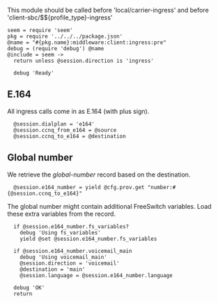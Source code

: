 This module should be called before 'local/carrier-ingress' and before 'client-sbc/$${profile_type}-ingress'

    seem = require 'seem'
    pkg = require '../../../package.json'
    @name = "#{pkg.name}:middleware:client:ingress:pre"
    debug = (require 'debug') @name
    @include = seem ->
      return unless @session.direction is 'ingress'

      debug 'Ready'

E.164
-----

All ingress calls come in as E.164 (with plus sign).

      @session.dialplan = 'e164'
      @session.ccnq_from_e164 = @source
      @session.ccnq_to_e164 = @destination

Global number
-------------

We retrieve the *global-number* record based on the destination.

      @session.e164_number = yield @cfg.prov.get "number:#{@session.ccnq_to_e164}"

The global number might contain additional FreeSwitch variables. Load these extra variables from the record.

      if @session.e164_number.fs_variables?
        debug 'Using fs_variables'
        yield @set @session.e164_number.fs_variables

      if @session.e164_number.voicemail_main
        debug 'Using voicemail_main'
        @session.direction = 'voicemail'
        @destination = 'main'
        @session.language = @session.e164_number.language

      debug 'OK'
      return
